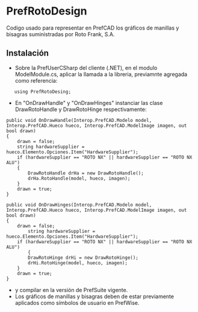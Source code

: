 # PrefRotoDesign
Codigo usado para representar en PrefCAD los gráficos de manillas y bisagras suministradas por Roto Frank, S.A. 

## Instalación

- Sobre la PrefUserCSharp del cliente (.NET), en el modulo ModelModule.cs, aplicar la llamada a la libreria, previamnte agregada como referencia: 
```bash[c#]
   using PrefRotoDesing;
```  
- En "OnDrawHandle" y "OnDrawHinges" instanciar las clase DrawRotoHandle y DrawRotoHinge respectivamente:
```bash[c#]
public void OnDrawHandle(Interop.PrefCAD.Modelo model, Interop.PrefCAD.Hueco hueco, Interop.PrefCAD.ModelImage imagen, out bool drawn)
{
	drawn = false;
	string hardwareSupplier = hueco.Elemento.Opciones.Item("HardwareSupplier");
	if (hardwareSupplier == "ROTO NX" || hardwareSupplier == "ROTO NX ALU")
	{
		DrawRotoHandle drHa = new DrawRotoHandle();
		drHa.RotoHandle(model, hueco, imagen);
	}
	drawn = true;
}

public void OnDrawHinges(Interop.PrefCAD.Modelo model, Interop.PrefCAD.Hueco hueco, Interop.PrefCAD.ModelImage imagen, out bool drawn)
{
	drawn = false;
        string hardwareSupplier = hueco.Elemento.Opciones.Item("HardwareSupplier");
	if (hardwareSupplier == "ROTO NX" || hardwareSupplier == "ROTO NX ALU")
        {
		DrawRotoHinge drHi = new DrawRotoHinge();
		drHi.RotoHinge(model, hueco, imagen);
	}
	drawn = true;
}
```  
- y compilar en la versión de PrefSuite vigente.
- Los gráficos de manillas y bisagras deben de estar previamente aplicados como símbolos de usuario en PrefWise.
